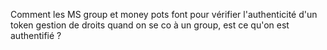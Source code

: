 Comment les MS group et money pots font pour vérifier l'authenticité d'un token
    gestion de droits
    quand on se co à un group, est ce qu'on est authentifié ?    